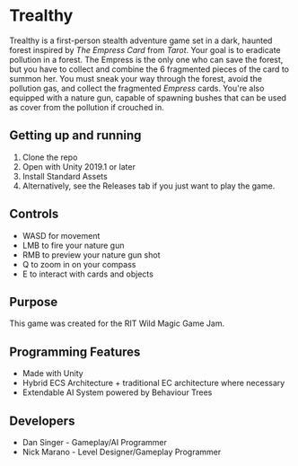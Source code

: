 # Trealthy
Trealthy is a first-person stealth adventure game set in a dark, haunted forest inspired by *The Empress Card* from *Tarot*.
Your goal is to eradicate pollution in a forest. The Empress is the only one who can save the forest, but you have to collect and combine the 6 fragmented pieces of the card to summon her. You must sneak your way through the forest, avoid the pollution gas, and collect the fragmented *Empress* cards. You're also equipped with a nature gun, capable of spawning bushes that can be used as cover from the pollution if crouched in.

## Getting up and running
1. Clone the repo
2. Open with Unity 2019.1 or later
3. Install Standard Assets
4. Alternatively, see the Releases tab if you just want to play the game.

## Controls
- WASD for movement
- LMB to fire your nature gun
- RMB to preview your nature gun shot
- Q to zoom in on your compass
- E to interact with cards and objects

## Purpose
This game was created for the RIT Wild Magic Game Jam.

## Programming Features
- Made with Unity
- Hybrid ECS Architecture + traditional EC architecture where necessary
- Extendable AI System powered by Behaviour Trees

## Developers
- Dan Singer - Gameplay/AI Programmer
- Nick Marano - Level Designer/Gameplay Programmer

